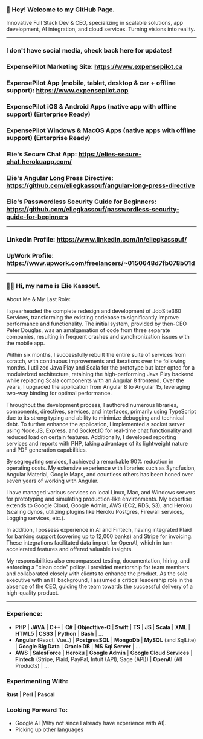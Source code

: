 ### 👋 Hey! Welcome to my GitHub Page.

Innovative Full Stack Dev & CEO, specializing in scalable solutions, app development, AI integration, and cloud services. Turning visions into reality.

----------------------------
### I don't have social media, check back here for updates!
### ExpensePilot Marketing Site: https://www.expensepilot.ca
### ExpensePilot App (mobile, tablet, desktop & car + offline support): https://www.expensepilot.app
### ExpensePilot iOS & Android Apps (native app with offline support) (Enterprise Ready)
### ExpensePilot Windows & MacOS Apps (native apps with offline support) (Enterprise Ready)
### Elie's Secure Chat App: https://elies-secure-chat.herokuapp.com/
### Elie's Angular Long Press Directive: https://github.com/eliegkassouf/angular-long-press-directive
### Elie's Passwordless Security Guide for Beginners: https://github.com/eliegkassouf/passwordless-security-guide-for-beginners
----------------------------
### LinkedIn Profile: https://www.linkedin.com/in/eliegkassouf/
### UpWork Profile: https://www.upwork.com/freelancers/~0150648d7fb078b01d
----------------------------

### 🙋‍♂️ Hi, my name is Elie Kassouf.

About Me & My Last Role:

I spearheaded the complete redesign and development of JobSite360 Services, transforming the existing codebase to significantly improve performance and functionality. The initial system, provided by then-CEO Peter Douglas, was an amalgamation of code from three separate companies, resulting in frequent crashes and synchronization issues with the mobile app.

Within six months, I successfully rebuilt the entire suite of services from scratch, with continuous improvements and iterations over the following months. I utilized Java Play and Scala for the prototype but later opted for a modularized architecture, retaining the high-performing Java Play backend while replacing Scala components with an Angular 8 frontend. Over the years, I upgraded the application from Angular 8 to Angular 15, leveraging two-way binding for optimal performance.

Throughout the development process, I authored numerous libraries, components, directives, services, and interfaces, primarily using TypeScript due to its strong typing and ability to minimize debugging and technical debt. To further enhance the application, I implemented a socket server using Node.JS, Express, and Socket.IO for real-time chat functionality and reduced load on certain features. Additionally, I developed reporting services and reports with PHP, taking advantage of its lightweight nature and PDF generation capabilities.

By segregating services, I achieved a remarkable 90% reduction in operating costs. My extensive experience with libraries such as Syncfusion, Angular Material, Google Maps, and countless others has been honed over seven years of working with Angular.

I have managed various services on local Linux, Mac, and Windows servers for prototyping and simulating production-like environments. My expertise extends to Google Cloud, Google Admin, AWS (EC2, RDS, S3), and Heroku (scaling dynos, utilizing plugins like Heroku Postgres, Firewall services, Logging services, etc.).

In addition, I possess experience in AI and Fintech, having integrated Plaid for banking support (covering up to 12,000 banks) and Stripe for invoicing. These integrations facilitated data import for OpenAI, which in turn accelerated features and offered valuable insights.

My responsibilities also encompassed testing, documentation, hiring, and enforcing a "clean code" policy. I provided mentorship for team members and collaborated closely with clients to enhance the product. As the sole executive with an IT background, I assumed a critical leadership role in the absence of the CEO, guiding the team towards the successful delivery of a high-quality product.

----------------------------

### Experience:
- <b>PHP</b> | <b>JAVA</b> | <b>C++</b> | <b>C#</b> | <b>Objecttive-C</b> | <b>Swift</b> | <b>TS</b> | <b>JS</b> | <b>Scala</b> | <b>XML</b> | <b>HTML5</b> | <b>CSS3</b> | <b>Python</b> | <b>Bash</b> | ...
- <b>Angular</b> (React, Vue..) | <b>PostgresSQL</b> | <b>MongoDb</b> | <b>MySQL</b> (and SqlLite) | <b>Google Big Data</b> | <b>Oracle DB</b> | <b>MS Sql Server</b> | ...
- <b>AWS</b> | <b>SalesForce</b> | <b>Heroku</b> | <b>Google Admin</b> | <b>Google Cloud Services</b> | <b>Fintech</b> (Stripe, Plaid, PayPal, Intuit (API), Sage (API)) | <b>OpenAI</b> (All Products) | ...

### Experimenting With:
<b>Rust</b> | <b>Perl</b> | <b>Pascal</b>

### Looking Forward To:
- Google AI (Why not since I already have experience with AI).
- Picking up other languages
